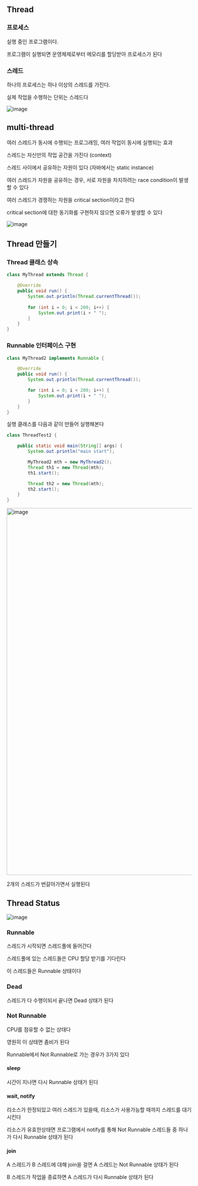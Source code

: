 ## Thread

### 프로세스
실행 중인 프로그램이다.

프로그램이 실행되면 운영체제로부터 메모리를 할당받아 프로세스가 된다

### 스레드
하나의 프로세스는 하나 이상의 스레드를 가진다.

실제 작업을 수행하는 단위는 스레드다

![image](https://github.com/yanJuicy/blog/assets/43159295/3e0b37fc-c5e5-4179-8c88-c4e7e115b8f5)

## multi-thread

여러 스레드가 동시에 수행되는 프로그래밍, 여러 작업이 동시에 실행되는 효과

스레드는 자신만의 작업 공간을 가진다 (context)

스레드 사이에서 공유하는 자원이 있다 (자바에서는 static instance)

여러 스레드가 자원을 공유하는 경우, 서로 자원을 차지하려는 race condition이 발생할 수 있다

여러 스레드가 경쟁하는 자원을 critical section이라고 한다

critical section에 대한 동기화를 구현하지 않으면 오류가 발생할 수 있다

![image](https://github.com/yanJuicy/blog/assets/43159295/c6355912-0811-4d96-9fc3-39effba5c2fd)

## Thread 만들기

### Thread 클래스 상속

```Java
class MyThread extends Thread {

    @Override
    public void run() {
        System.out.println(Thread.currentThread());
        
        for (int i = 0; i < 200; i++) {
            System.out.print(i + " ");
        }
    }
}
```

### Runnable 인터페이스 구현
```Java
class MyThread2 implements Runnable {

    @Override
    public void run() {
        System.out.println(Thread.currentThread());

        for (int i = 0; i < 200; i++) {
            System.out.print(i + " ");
        }
    }
}
```

실행 클래스를 다음과 같이 만들어 실행해본다
```Java
class ThreadTest2 {

    public static void main(String[] args) {
        System.out.println("main start");

        MyThread2 mth = new MyThread2();
        Thread th1 = new Thread(mth);
        th1.start();

        Thread th2 = new Thread(mth);
        th2.start();
    }
}
```

<img width="997" alt="image" src="https://github.com/yanJuicy/blog/assets/43159295/59549e30-5254-4453-b950-f012d2cbd4af">

2개의 스레드가 번갈아가면서 실행된다

## Thread Status

![image](https://github.com/yanJuicy/blog/assets/43159295/f0afacdd-381d-4de3-a5a8-253b8dc5e02c)

### Runnable
스레드가 시작되면 스레드풀에 들어간다

스레드풀에 있는 스레드들은 CPU 할당 받기를 기다린다

이 스레드들은 Runnable 상태이다

### Dead
스레드가 다 수행이되서 끝나면 Dead 상태가 된다

### Not Runnable
CPU를 점유할 수 없는 상태다

영원히 이 상태면 좀비가 된다

Runnable에서 Not Runnable로 가는 경우가 3가지 있다

#### sleep
시간이 지나면 다시 Runnable 상태가 된다

#### wait, notify
리소스가 한정되있고 여러 스레드가 있을때, 리소스가 사용가능할 때까지 스레드를 대기시킨다

리소스가 유효한상태면 프로그램에서 notify를 통해 Not Runnable 스레드들 중 하나가 다시 Runnable 상태가 된다

#### join
A 스레드가 B 스레드에 대해 join을 걸면 A 스레드는 Not Runnable 상태가 된다

B 스레드가 작업을 종료하면 A 스레드가 다시 Runnable 상태가 된다